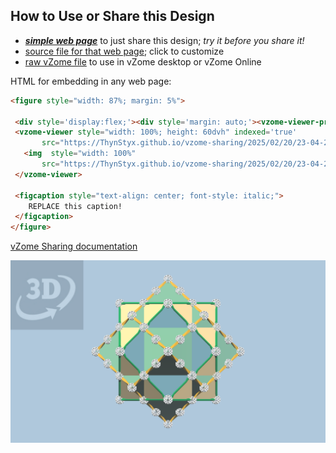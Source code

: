 
## How to Use or Share this Design

 - [***simple web page***](<https://ThynStyx.github.io/vzome-sharing/2025/02/20/23-04-28-Zometool-Cuboctahedron-and-Dual-G0-Y0/>) to just share this design; *try it before you share it!*
 - [source file for that web page](<https://github.com/ThynStyx/vzome-sharing/edit/main/2025/02/20/23-04-28-Zometool-Cuboctahedron-and-Dual-G0-Y0/index.md>); click to customize
 - [raw vZome file](<https://raw.githubusercontent.com/ThynStyx/vzome-sharing/main/2025/02/20/23-04-28-Zometool-Cuboctahedron-and-Dual-G0-Y0/Zometool-Cuboctahedron-and-Dual-G0-Y0.vZome>) to use in vZome desktop or vZome Online
 
 HTML for embedding in any web page:
 ```html
<figure style="width: 87%; margin: 5%">
  
  <div style='display:flex;'><div style='margin: auto;'><vzome-viewer-previous label='prev step'></vzome-viewer-previous><vzome-viewer-next label='next step'></vzome-viewer-next></div></div>
  <vzome-viewer style="width: 100%; height: 60dvh" indexed='true'
        src="https://ThynStyx.github.io/vzome-sharing/2025/02/20/23-04-28-Zometool-Cuboctahedron-and-Dual-G0-Y0/Zometool-Cuboctahedron-and-Dual-G0-Y0.vZome" >
    <img  style="width: 100%"
        src="https://ThynStyx.github.io/vzome-sharing/2025/02/20/23-04-28-Zometool-Cuboctahedron-and-Dual-G0-Y0/Zometool-Cuboctahedron-and-Dual-G0-Y0.png" >
  </vzome-viewer>

  <figcaption style="text-align: center; font-style: italic;">
     REPLACE this caption!
  </figcaption>
</figure>

 ```

[vZome Sharing documentation](https://vzome.github.io/vzome/sharing.html#how-it-works)

![Image](<Zometool-Cuboctahedron-and-Dual-G0-Y0.png>)

